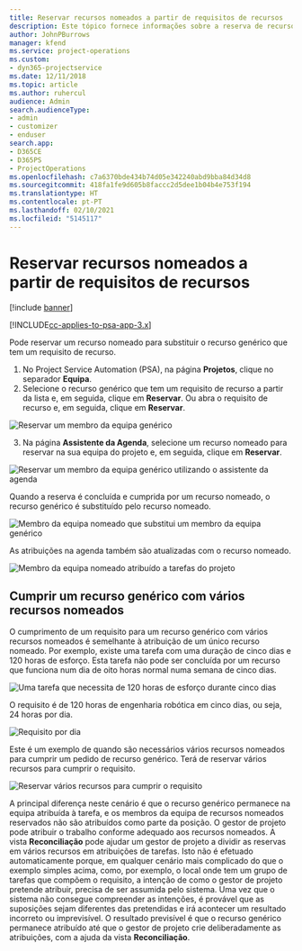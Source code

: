 ```yaml
---
title: Reservar recursos nomeados a partir de requisitos de recursos
description: Este tópico fornece informações sobre a reserva de recursos nomeados para um requisito de recurso genérico.
author: JohnPBurrows
manager: kfend
ms.service: project-operations
ms.custom:
- dyn365-projectservice
ms.date: 12/11/2018
ms.topic: article
ms.author: ruhercul
audience: Admin
search.audienceType:
- admin
- customizer
- enduser
search.app:
- D365CE
- D365PS
- ProjectOperations
ms.openlocfilehash: c7a6370bde434b74d05e342240abd9bba84d34d8
ms.sourcegitcommit: 418fa1fe9d605b8faccc2d5dee1b04b4e753f194
ms.translationtype: HT
ms.contentlocale: pt-PT
ms.lasthandoff: 02/10/2021
ms.locfileid: "5145117"
---
```

# <a name="book-named-resources-from-resource-requirements"></a>Reservar recursos nomeados a partir de requisitos de recursos

[!include [banner](../includes/psa-now-project-operations.md)]

[!INCLUDE[cc-applies-to-psa-app-3.x](../includes/cc-applies-to-psa-app-3x.md)]

Pode reservar um recurso nomeado para substituir o recurso genérico que tem um requisito de recurso.

1. No Project Service Automation (PSA), na página **Projetos**, clique no separador **Equipa**.
2. Selecione o recurso genérico que tem um requisito de recurso a partir da lista e, em seguida, clique em **Reservar**. Ou abra o requisito de recurso e, em seguida, clique em **Reservar**.


![Reservar um membro da equipa genérico](media/RM-how-to-14.png)


3. Na página **Assistente da Agenda**, selecione um recurso nomeado para reservar na sua equipa do projeto e, em seguida, clique em **Reservar**.

![Reservar um membro da equipa genérico utilizando o assistente da agenda](media/RM-how-to-15.png)

Quando a reserva é concluída e cumprida por um recurso nomeado, o recurso genérico é substituído pelo recurso nomeado.

![Membro da equipa nomeado que substitui um membro da equipa genérico](media/RM-how-to-16.png)

As atribuições na agenda também são atualizadas com o recurso nomeado.

![Membro da equipa nomeado atribuído a tarefas do projeto](media/RM-how-to-17.png)

## <a name="fulfill-a-generic-resource-with-multiple-named-resources"></a>Cumprir um recurso genérico com vários recursos nomeados
O cumprimento de um requisito para um recurso genérico com vários recursos nomeados é semelhante à atribuição de um único recurso nomeado. Por exemplo, existe uma tarefa com uma duração de cinco dias e 120 horas de esforço. Esta tarefa não pode ser concluída por um recurso que funciona num dia de oito horas normal numa semana de cinco dias. 

![Uma tarefa que necessita de 120 horas de esforço durante cinco dias](media/RM-how-to-21.png)

O requisito é de 120 horas de engenharia robótica em cinco dias, ou seja, 24 horas por dia.

![Requisito por dia](media/RM-how-to-22.png)

Este é um exemplo de quando são necessários vários recursos nomeados para cumprir um pedido de recurso genérico. Terá de reservar vários recursos para cumprir o requisito.

![Reservar vários recursos para cumprir o requisito](media/RM-how-to-23.png)

A principal diferença neste cenário é que o recurso genérico permanece na equipa atribuída à tarefa, e os membros da equipa de recursos nomeados reservados não são atribuídos como parte da posição. O gestor de projeto pode atribuir o trabalho conforme adequado aos recursos nomeados. A vista **Reconciliação** pode ajudar um gestor de projeto a dividir as reservas em vários recursos em atribuições de tarefas. Isto não é efetuado automaticamente porque, em qualquer cenário mais complicado do que o exemplo simples acima, como, por exemplo, o local onde tem um grupo de tarefas que compõem o requisito, a intenção de como o gestor de projeto pretende atribuir, precisa de ser assumida pelo sistema. Uma vez que o sistema não consegue compreender as intenções, é provável que as suposições sejam diferentes das pretendidas e irá acontecer um resultado incorreto ou imprevisível. O resultado previsível é que o recurso genérico permanece atribuído até que o gestor de projeto crie deliberadamente as atribuições, com a ajuda da vista **Reconciliação**.


